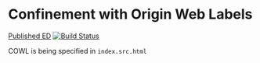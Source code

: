 Confinement with Origin Web Labels
=======================

[Published ED](https://w3c.github.io/webappsec-cowl/) [![Build Status](https://travis-ci.org/w3c/webappsec-cowl.svg)](https://travis-ci.org/w3c/webappsec-cowl)

COWL is being specified in `index.src.html`
